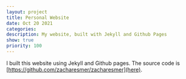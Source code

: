 ```yaml
---
layout: project
title: Personal Website
date: Oct 20 2021
categories: 
description: My website, built with Jekyll and Github Pages
show: true
priority: 100
---
```


I built this website using Jekyll and Github pages. The source code is [https://github.com/zacharesmer/zacharesmer](here).
